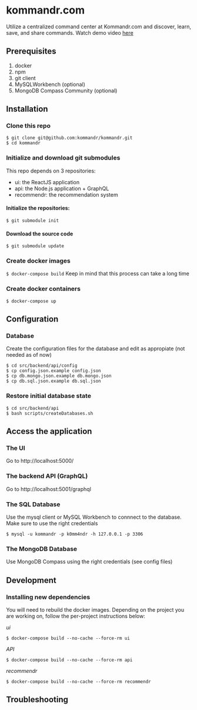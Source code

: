 # kommandr.com

Utilize a centralized command center at Kommandr.com and discover, learn, save, and share commands. Watch demo video [here](https://www.youtube.com/watch?v=TWnx7LMQmI0)

## Prerequisites
1. docker
2. npm
3. git client
4. MySQLWorkbench (optional)
5. MongoDB Compass Community (optional)

## Installation

### Clone this repo
```
$ git clone git@github.com:kommandr/kommandr.git
$ cd kommandr
```

### Initialize and download git submodules
This repo depends on 3 repositories:
- ui: the ReactJS application
- api: the Node.js application + GraphQL
- recommendr: the recommendation system

#### Initialize the repositories:
`$ git submodule init`

#### Download the source code
`$ git submodule update`

### Create docker images
`$ docker-compose build`
Keep in mind that this process can take a long time

### Create docker containers
`$ docker-compose up`


## Configuration

### Database
Create the configuration files for the database and edit as appropiate (not needed as of now)
```
$ cd src/backend/api/config
$ cp config.json.example config.json
$ cp db.mongo.json.example db.mongo.json
$ cp db.sql.json.example db.sql.json
```

### Restore initial database state

```
$ cd src/backend/api
$ bash scripts/createDatabases.sh
```

## Access the application

### The UI
Go to http://localhost:5000/


### The backend API (GraphQL)
Go to http://localhost:5001/graphql


### The SQL Database
Use the mysql client or MySQL Workbench to connnect to the database. Make sure to use the right credentials
```
$ mysql -u kommandr -p k0mm4ndr -h 127.0.0.1 -p 3306
```

### The MongoDB Database
Use MongoDB Compass using the right credentials (see config files)

## Development

### Installing new dependencies
You will need to rebuild the docker images. Depending on the project you are working on, follow the per-project instructions below:

*ui*
```
$ docker-compose build --no-cache --force-rm ui
```

*API*
```
$ docker-compose build --no-cache --force-rm api
```


*recommendr*
```
$ docker-compose build --no-cache --force-rm recommendr
```


## Troubleshooting
